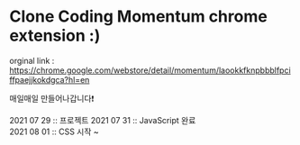 # Clone Coding Momentum chrome extension :)

orginal link : https://chrome.google.com/webstore/detail/momentum/laookkfknpbbblfpciffpaejjkokdgca?hl=en

매일매일 만들어나갑니다❗   

2021 07 29 :: 프로젝트 
2021 07 31 :: JavaScript 완료   
2021 08 01 :: CSS 시작
~
